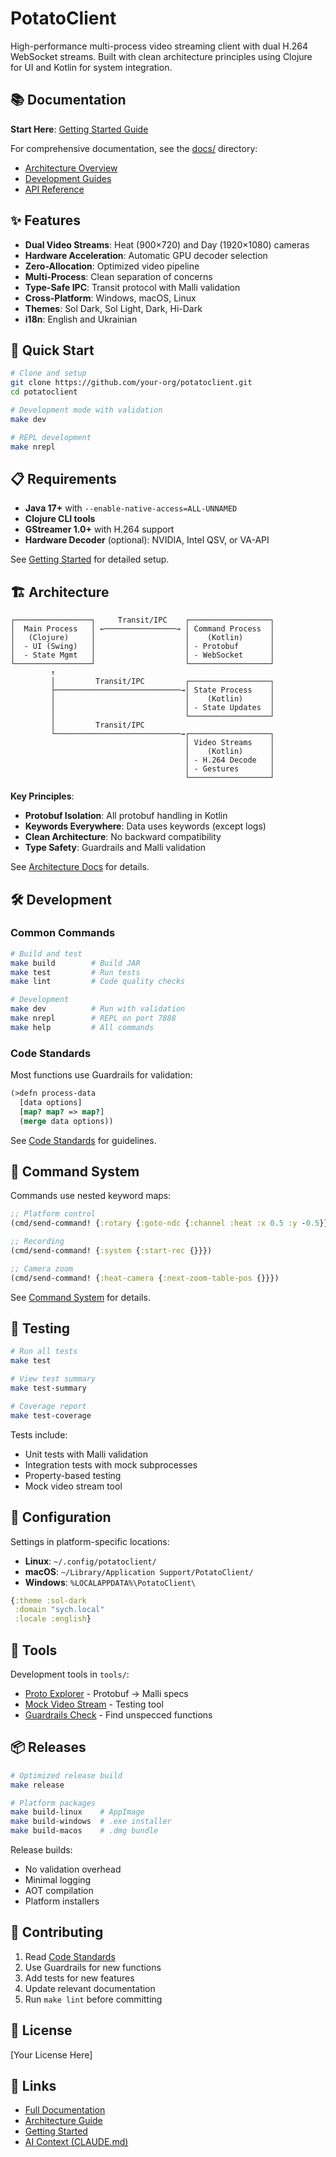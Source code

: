 # PotatoClient

High-performance multi-process video streaming client with dual H.264 WebSocket streams. Built with clean architecture principles using Clojure for UI and Kotlin for system integration.

## 📚 Documentation

**Start Here**: [Getting Started Guide](docs/development/getting-started.md)

For comprehensive documentation, see the [docs/](docs/) directory:
- [Architecture Overview](docs/architecture/system-overview.md)
- [Development Guides](docs/development/)
- [API Reference](docs/reference/)

## ✨ Features

- **Dual Video Streams**: Heat (900×720) and Day (1920×1080) cameras
- **Hardware Acceleration**: Automatic GPU decoder selection
- **Zero-Allocation**: Optimized video pipeline
- **Multi-Process**: Clean separation of concerns
- **Type-Safe IPC**: Transit protocol with Malli validation
- **Cross-Platform**: Windows, macOS, Linux
- **Themes**: Sol Dark, Sol Light, Dark, Hi-Dark
- **i18n**: English and Ukrainian

## 🚀 Quick Start

```bash
# Clone and setup
git clone https://github.com/your-org/potatoclient.git
cd potatoclient

# Development mode with validation
make dev

# REPL development
make nrepl
```

## 📋 Requirements

- **Java 17+** with `--enable-native-access=ALL-UNNAMED`
- **Clojure CLI tools**
- **GStreamer 1.0+** with H.264 support
- **Hardware Decoder** (optional): NVIDIA, Intel QSV, or VA-API

See [Getting Started](docs/development/getting-started.md) for detailed setup.

## 🏗️ Architecture

```
┌─────────────────┐     Transit/IPC    ┌──────────────────┐
│  Main Process   │ ←────────────────→ │ Command Process  │
│   (Clojure)     │                    │    (Kotlin)      │
│  - UI (Swing)   │                    │ - Protobuf       │
│  - State Mgmt   │                    │ - WebSocket      │
└─────────────────┘                    └──────────────────┘
         ↑                             
         │         Transit/IPC         ┌──────────────────┐
         ├────────────────────────────→│ State Process    │
         │                             │    (Kotlin)      │
         │                             │ - State Updates  │
         │                             └──────────────────┘
         │         Transit/IPC         
         └────────────────────────────→┌──────────────────┐
                                       │ Video Streams    │
                                       │    (Kotlin)      │
                                       │ - H.264 Decode   │
                                       │ - Gestures       │
                                       └──────────────────┘
```

**Key Principles**:
- **Protobuf Isolation**: All protobuf handling in Kotlin
- **Keywords Everywhere**: Data uses keywords (except logs)
- **Clean Architecture**: No backward compatibility
- **Type Safety**: Guardrails and Malli validation

See [Architecture Docs](docs/architecture/) for details.

## 🛠️ Development

### Common Commands

```bash
# Build and test
make build        # Build JAR
make test         # Run tests
make lint         # Code quality checks

# Development
make dev          # Run with validation
make nrepl        # REPL on port 7888
make help         # All commands
```

### Code Standards

Most functions use Guardrails for validation:
```clojure
(>defn process-data
  [data options]
  [map? map? => map?]
  (merge data options))
```

See [Code Standards](docs/development/code-standards.md) for guidelines.

## 📖 Command System

Commands use nested keyword maps:
```clojure
;; Platform control
(cmd/send-command! {:rotary {:goto-ndc {:channel :heat :x 0.5 :y -0.5}}})

;; Recording
(cmd/send-command! {:system {:start-rec {}}})

;; Camera zoom
(cmd/send-command! {:heat-camera {:next-zoom-table-pos {}}})
```

See [Command System](docs/architecture/command-system.md) for details.

## 🧪 Testing

```bash
# Run all tests
make test

# View test summary
make test-summary

# Coverage report
make test-coverage
```

Tests include:
- Unit tests with Malli validation
- Integration tests with mock subprocesses
- Property-based testing
- Mock video stream tool

## 📝 Configuration

Settings in platform-specific locations:
- **Linux**: `~/.config/potatoclient/`
- **macOS**: `~/Library/Application Support/PotatoClient/`
- **Windows**: `%LOCALAPPDATA%\PotatoClient\`

```clojure
{:theme :sol-dark
 :domain "sych.local"
 :locale :english}
```

## 🔧 Tools

Development tools in `tools/`:
- [Proto Explorer](docs/tools/proto-explorer.md) - Protobuf → Malli specs
- [Mock Video Stream](docs/tools/mock-video-stream.md) - Testing tool
- [Guardrails Check](docs/tools/guardrails-check.md) - Find unspecced functions

## 📦 Releases

```bash
# Optimized release build
make release

# Platform packages
make build-linux    # AppImage
make build-windows  # .exe installer
make build-macos    # .dmg bundle
```

Release builds:
- No validation overhead
- Minimal logging
- AOT compilation
- Platform installers

## 🤝 Contributing

1. Read [Code Standards](docs/development/code-standards.md)
2. Use Guardrails for new functions
3. Add tests for new features
4. Update relevant documentation
5. Run `make lint` before committing

## 📄 License

[Your License Here]

## 🔗 Links

- [Full Documentation](docs/)
- [Architecture Guide](docs/architecture/system-overview.md)
- [Getting Started](docs/development/getting-started.md)
- [AI Context (CLAUDE.md)](CLAUDE.md)
